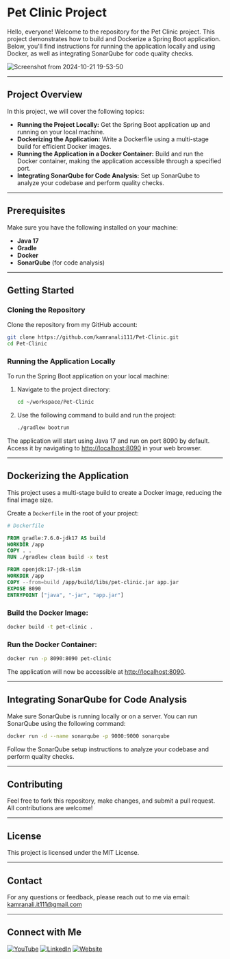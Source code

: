 
# Pet Clinic Project

Hello, everyone! Welcome to the repository for the Pet Clinic project. This project demonstrates how to build and Dockerize a Spring Boot application. Below, you'll find instructions for running the application locally and using Docker, as well as integrating SonarQube for code quality checks.

![Screenshot from 2024-10-21 19-53-50](https://github.com/user-attachments/assets/277f6a4c-b65d-4d4a-8137-ca1f6cc07ee2)

---

## Project Overview

In this project, we will cover the following topics:

- **Running the Project Locally:** Get the Spring Boot application up and running on your local machine.
- **Dockerizing the Application:** Write a Dockerfile using a multi-stage build for efficient Docker images.
- **Running the Application in a Docker Container:** Build and run the Docker container, making the application accessible through a specified port.
- **Integrating SonarQube for Code Analysis:** Set up SonarQube to analyze your codebase and perform quality checks.

---

## Prerequisites

Make sure you have the following installed on your machine:

- **Java 17**
- **Gradle**
- **Docker**
- **SonarQube** (for code analysis)

---

## Getting Started

### Cloning the Repository

Clone the repository from my GitHub account:

```bash
git clone https://github.com/kamranali111/Pet-Clinic.git
cd Pet-Clinic
```

### Running the Application Locally

To run the Spring Boot application on your local machine:

1. Navigate to the project directory:

   ```bash
   cd ~/workspace/Pet-Clinic
   ```

2. Use the following command to build and run the project:

   ```bash
   ./gradlew bootrun
   ```

The application will start using Java 17 and run on port 8090 by default. Access it by navigating to [http://localhost:8090](http://localhost:8090) in your web browser.

---

## Dockerizing the Application

This project uses a multi-stage build to create a Docker image, reducing the final image size.

Create a `Dockerfile` in the root of your project:

```dockerfile
# Dockerfile

FROM gradle:7.6.0-jdk17 AS build
WORKDIR /app
COPY . .
RUN ./gradlew clean build -x test

FROM openjdk:17-jdk-slim
WORKDIR /app
COPY --from=build /app/build/libs/pet-clinic.jar app.jar
EXPOSE 8090
ENTRYPOINT ["java", "-jar", "app.jar"]
```

### Build the Docker Image:

```bash
docker build -t pet-clinic .
```

### Run the Docker Container:

```bash
docker run -p 8090:8090 pet-clinic
```

The application will now be accessible at [http://localhost:8090](http://localhost:8090).

---

## Integrating SonarQube for Code Analysis

Make sure SonarQube is running locally or on a server. You can run SonarQube using the following command:

```bash
docker run -d --name sonarqube -p 9000:9000 sonarqube
```

Follow the SonarQube setup instructions to analyze your codebase and perform quality checks.

---

## Contributing

Feel free to fork this repository, make changes, and submit a pull request. All contributions are welcome!

---

## License

This project is licensed under the MIT License.

---

## Contact

For any questions or feedback, please reach out to me via email: [kamranali.it111@gmail.com](mailto:kamranali.it111@gmail.com)

---

## Connect with Me

[![YouTube](https://img.shields.io/badge/YouTube-Channel-red?logo=youtube&logoColor=white&style=for-the-badge)](https://www.youtube.com/@KamranAli-lx6cm)
[![LinkedIn](https://img.shields.io/badge/LinkedIn-Profile-blue?logo=linkedin&logoColor=white&style=for-the-badge)](https://www.linkedin.com/)
[![Website](https://img.shields.io/badge/Website-Visit-green?logo=google-chrome&logoColor=white&style=for-the-badge)](https://www.kamrandevops.com/)

